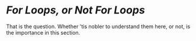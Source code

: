 # ***For Loops, or Not For Loops***
That is the question. Whether 'tis nobler to understand them here, or not, is the importance in this section.